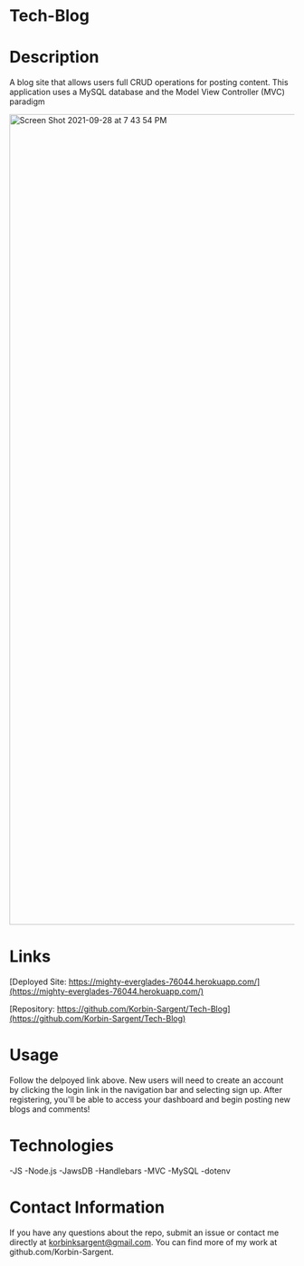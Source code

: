 # Tech-Blog

# Description
A blog site that allows users full CRUD operations for posting content. This application uses a MySQL database and the Model View Controller (MVC) paradigm

<img width="1431" alt="Screen Shot 2021-09-28 at 7 43 54 PM" src="https://user-images.githubusercontent.com/87394831/135205212-ee5a54a2-9713-4cd6-a7ed-54dfc7a90353.png">

 # Links
 [Deployed Site: https://mighty-everglades-76044.herokuapp.com/](https://mighty-everglades-76044.herokuapp.com/)
 
 [Repository: https://github.com/Korbin-Sargent/Tech-Blog](https://github.com/Korbin-Sargent/Tech-Blog)
 
 # Usage
 Follow the delpoyed link above. New users will need to create an account by clicking the login link in the navigation bar and selecting sign up. After registering, you'll be able to access your dashboard and begin posting new blogs and comments!
 
 # Technologies
 
 -JS
 -Node.js
 -JawsDB
 -Handlebars
 -MVC
 -MySQL
 -dotenv
 
 # Contact Information
If you have any questions about the repo, submit an issue or
contact me directly at korbinksargent@gmail.com. You can find more of my work at
github.com/Korbin-Sargent.
